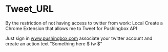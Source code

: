 Tweet_URL
=========

By the restriction of not having access to twitter from work:  Local Create a Chrome Extension that allows me to Tweet for Pushingbox API

Just sign in www.pushingbox.com associate your twitter account and create an action text "Something here $ tw $"